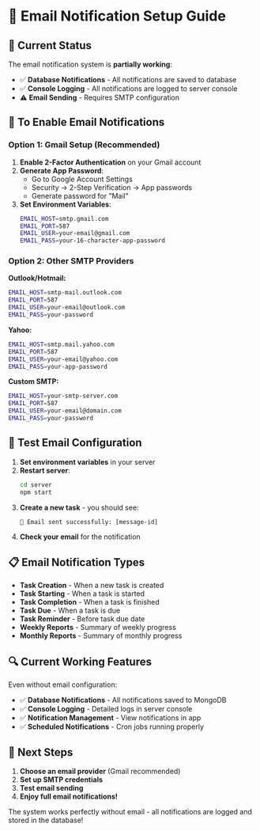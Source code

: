 # 📧 Email Notification Setup Guide

## 🔧 **Current Status**

The email notification system is **partially working**:
- ✅ **Database Notifications** - All notifications are saved to database
- ✅ **Console Logging** - All notifications are logged to server console
- ⚠️ **Email Sending** - Requires SMTP configuration

## 🚀 **To Enable Email Notifications**

### **Option 1: Gmail Setup (Recommended)**

1. **Enable 2-Factor Authentication** on your Gmail account
2. **Generate App Password**:
   - Go to Google Account Settings
   - Security → 2-Step Verification → App passwords
   - Generate password for "Mail"
3. **Set Environment Variables**:
   ```bash
   EMAIL_HOST=smtp.gmail.com
   EMAIL_PORT=587
   EMAIL_USER=your-email@gmail.com
   EMAIL_PASS=your-16-character-app-password
   ```

### **Option 2: Other SMTP Providers**

**Outlook/Hotmail:**
```bash
EMAIL_HOST=smtp-mail.outlook.com
EMAIL_PORT=587
EMAIL_USER=your-email@outlook.com
EMAIL_PASS=your-password
```

**Yahoo:**
```bash
EMAIL_HOST=smtp.mail.yahoo.com
EMAIL_PORT=587
EMAIL_USER=your-email@yahoo.com
EMAIL_PASS=your-app-password
```

**Custom SMTP:**
```bash
EMAIL_HOST=your-smtp-server.com
EMAIL_PORT=587
EMAIL_USER=your-email@domain.com
EMAIL_PASS=your-password
```

## 🧪 **Test Email Configuration**

1. **Set environment variables** in your server
2. **Restart server**:
   ```bash
   cd server
   npm start
   ```
3. **Create a new task** - you should see:
   ```
   📧 Email sent successfully: [message-id]
   ```
4. **Check your email** for the notification

## 📋 **Email Notification Types**

- **Task Creation** - When a new task is created
- **Task Starting** - When a task is started
- **Task Completion** - When a task is finished
- **Task Due** - When a task is due
- **Task Reminder** - Before task due date
- **Weekly Reports** - Summary of weekly progress
- **Monthly Reports** - Summary of monthly progress

## 🔍 **Current Working Features**

Even without email configuration:
- ✅ **Database Notifications** - All notifications saved to MongoDB
- ✅ **Console Logging** - Detailed logs in server console
- ✅ **Notification Management** - View notifications in app
- ✅ **Scheduled Notifications** - Cron jobs running properly

## 🎯 **Next Steps**

1. **Choose an email provider** (Gmail recommended)
2. **Set up SMTP credentials**
3. **Test email sending**
4. **Enjoy full email notifications!**

The system works perfectly without email - all notifications are logged and stored in the database!

